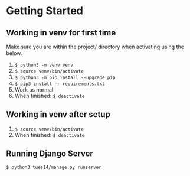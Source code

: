 # Getting Started
## Working in venv for first time
Make sure you are within the project/ directory when activating using the below.
1. `$ python3 -m venv venv`
2. `$ source venv/bin/activate`
3. `$ python3 -m pip install --upgrade pip`
4. `$ pip3 install -r requirements.txt`
5. Work as normal
6. When finished: `$ deactivate`

## Working in venv after setup
1. `$ source venv/bin/activate`
2. When finished: `$ deactivate`

## Running Django Server
`$ python3 tues14/manage.py runserver`
